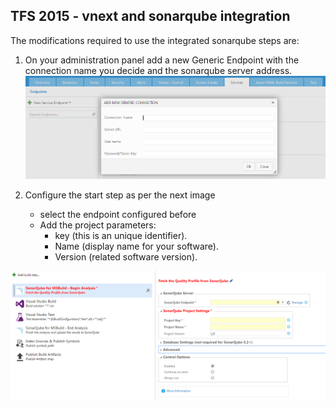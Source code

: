 ## **TFS 2015 - vnext and sonarqube integration**

The modifications required to use the integrated sonarqube steps are:
1.	On your administration panel add a new Generic Endpoint with the connection name you decide and the sonarqube server address.
![](sonarqube2.PNG)

2.	Configure the start step as per the next image
    * select the endpoint configured before
    * Add the project parameters:
        * key (this is an unique identifier).
        * Name (display name for your software).
        * Version (related software version).

![](sonarqube1.PNG)
